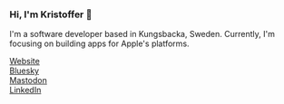 ### Hi, I'm Kristoffer 👋

I'm a software developer based in Kungsbacka, Sweden. Currently, I'm focusing on building apps for Apple's platforms.

[Website](https://kristofferjohansson.com)<br />
[Bluesky](https://bsky.app/profile/kristofferjohansson.com)<br />
[Mastodon](https://mastodon.kristofferjohansson.com/@kristoffer)<br />
[LinkedIn](https://www.linkedin.com/in/kristofferjohansson)
